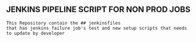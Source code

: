 ## JENKINS PIPELINE SCRIPT FOR NON PROD JOBS

```
This Repository contain the ## jenkinsfiles
that has jenkins failure job's test and new setup scripts that needs to update by developer

```
